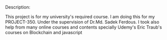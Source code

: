 Description:

This project is for my university's required course.
I am doing this for my PROJECT-350.
Under the supervision of  Dr.Md. Sadek Ferdous.
I took also help from many online courses and contents specially Udemy's Eric Traub's courses on Blockchain and javascript
